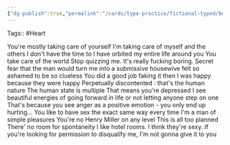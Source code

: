 ```yaml
---
{"dg-publish":true,"permalink":"/cards/type-practice/fictional-typed/before-midnight/"}
---
```



Tags:: #Heart 

You're mostly taking care of yourself
I'm taking care of myself and the others
I don't have the time to 
I have orbited my entire life around you
You take care of the world
Stop quizzing me. It's really fucking boring. 
Secret fear that the man would turn me into a submissive housewive
felt so ashamed to be so clueless
You did a good job faking it then
I was happy because they were happy 
Perpetually discontented : that's the human nature
The human state is multiple
That means you're depressed
I see beautiful energies of going forward in life or not letting anyone step on one
That's because you see anger as a positive emotion - you only end up hurting...
You like to have sex the exact same way every time
I'm a man of simple pleasures 
You're no Henry Miller on any level
This is all too planned
There' no room for spontaneity
I like hotel rooms. I think they're sexy. 
If you're looking for permission to disqualify me, I'm not gonna give it to you

